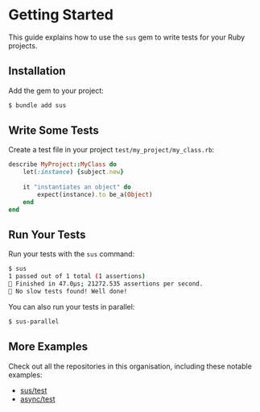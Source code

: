 # Getting Started

This guide explains how to use the `sus` gem to write tests for your Ruby projects.

## Installation

Add the gem to your project:

~~~ bash
$ bundle add sus
~~~

## Write Some Tests

Create a test file in your project `test/my_project/my_class.rb`:

~~~ ruby
describe MyProject::MyClass do
	let(:instance) {subject.new}
	
	it "instantiates an object" do
		expect(instance).to be_a(Object)
	end
end
~~~

## Run Your Tests

Run your tests with the `sus` command:

~~~ bash
$ sus
1 passed out of 1 total (1 assertions)
🏁 Finished in 47.0µs; 21272.535 assertions per second.
🐇 No slow tests found! Well done!
~~~

You can also run your tests in parallel:

~~~ bash
$ sus-parallel
~~~

## More Examples

Check out all the repositories in this organisation, including these notable examples:

- [sus/test](https://github.com/socketry/sus/tree/main/test/sus)
- [async/test](https://github.com/socketry/async/tree/main/test)
